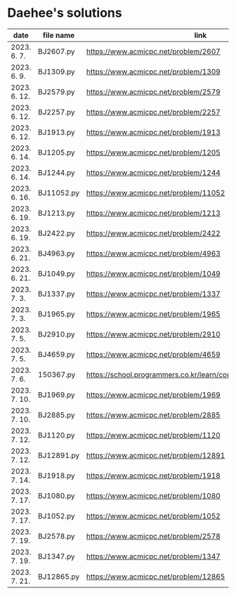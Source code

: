 # Daehee's solutions
|     date     | file name  |                               link                               |
| ------------ | ---------- | ---------------------------------------------------------------- |
| 2023. 6. 7.  | BJ2607.py  | https://www.acmicpc.net/problem/2607                             |
| 2023. 6. 9.  | BJ1309.py  | https://www.acmicpc.net/problem/1309                             |
| 2023. 6. 12. | BJ2579.py  | https://www.acmicpc.net/problem/2579                             |
| 2023. 6. 12. | BJ2257.py  | https://www.acmicpc.net/problem/2257                             |
| 2023. 6. 12. | BJ1913.py  | https://www.acmicpc.net/problem/1913                             |
| 2023. 6. 14. | BJ1205.py  | https://www.acmicpc.net/problem/1205                             |
| 2023. 6. 14. | BJ1244.py  | https://www.acmicpc.net/problem/1244                             |
| 2023. 6. 16. | BJ11052.py | https://www.acmicpc.net/problem/11052                            |
| 2023. 6. 19. | BJ1213.py  | https://www.acmicpc.net/problem/1213                             |
| 2023. 6. 19. | BJ2422.py  | https://www.acmicpc.net/problem/2422                             |
| 2023. 6. 21. | BJ4963.py  | https://www.acmicpc.net/problem/4963                             |
| 2023. 6. 21. | BJ1049.py  | https://www.acmicpc.net/problem/1049                             |
| 2023. 7. 3.  | BJ1337.py  | https://www.acmicpc.net/problem/1337                             |
| 2023. 7. 3.  | BJ1965.py  | https://www.acmicpc.net/problem/1965                             |
| 2023. 7. 5.  | BJ2910.py  | https://www.acmicpc.net/problem/2910                             |
| 2023. 7. 5.  | BJ4659.py  | https://www.acmicpc.net/problem/4659                             |
| 2023. 7. 6.  | 150367.py  | https://school.programmers.co.kr/learn/courses/30/lessons/150367 |
| 2023. 7. 10. | BJ1969.py  | https://www.acmicpc.net/problem/1969                             |
| 2023. 7. 10. | BJ2885.py  | https://www.acmicpc.net/problem/2885                             |
| 2023. 7. 12. | BJ1120.py  | https://www.acmicpc.net/problem/1120                             |
| 2023. 7. 12. | BJ12891.py | https://www.acmicpc.net/problem/12891                            |
| 2023. 7. 14. | BJ1918.py  | https://www.acmicpc.net/problem/1918                             |
| 2023. 7. 17. | BJ1080.py  | https://www.acmicpc.net/problem/1080                             |
| 2023. 7. 17. | BJ1052.py  | https://www.acmicpc.net/problem/1052                             |
| 2023. 7. 19. | BJ2578.py  | https://www.acmicpc.net/problem/2578                             |
| 2023. 7. 19. | BJ1347.py  | https://www.acmicpc.net/problem/1347                             |
| 2023. 7. 21. | BJ12865.py | https://www.acmicpc.net/problem/12865                            |